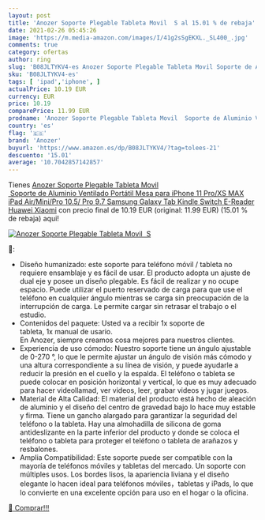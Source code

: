 ```yaml
---
layout: post
title: 'Anozer Soporte Plegable Tableta Movil  S al 15.01 % de rebaja'
date: 2021-02-26 05:45:26
image: 'https://m.media-amazon.com/images/I/41g2sSgEKXL._SL400_.jpg'
comments: true
category: ofertas
author: ring
slug: 'B08JLTYKV4-es Anozer Soporte Plegable Tableta Movil Soporte de Aluminio...'
sku: 'B08JLTYKV4-es'
tags: [ 'ipad','iphone', ]
actualPrice: 10.19 EUR
currency: EUR
price: 10.19
comparePrice: 11.99 EUR
prodname: 'Anozer Soporte Plegable Tableta Movil  Soporte de Aluminio Ventilado Portátil Mesa para iPhone 11 Pro/XS MAX iPad Air/Mini/Pro 10.5/ Pro 9.7 Samsung Galaxy Tab Kindle Switch E-Reader Huawei Xiaomi'
country: 'es'
flag: '🇪🇸'
brand: 'Anozer'
buyurl: 'https://www.amazon.es/dp/B08JLTYKV4/?tag=tolees-21'
descuento: '15.01'
average: '10.7042857142857'
---
```


Tienes [Anozer Soporte Plegable Tableta Movil  Soporte de Aluminio Ventilado Portátil Mesa para iPhone 11 Pro/XS MAX iPad Air/Mini/Pro 10.5/ Pro 9.7 Samsung Galaxy Tab Kindle Switch E-Reader Huawei Xiaomi](https://www.amazon.es/dp/B08JLTYKV4/?tag=tolees-21) con precio final de  10.19 EUR (original: 11.99 EUR) (15.01 %  de rebaja) aqui!

[![Anozer Soporte Plegable Tableta Movil  S](https://m.media-amazon.com/images/I/41g2sSgEKXL._SL400_.jpg)](https://www.amazon.es/dp/B08JLTYKV4/?tag=tolees-21)

🔎:

- Diseño humanizado: este soporte para teléfono móvil / tableta no requiere ensamblaje y es fácil de usar. El producto adopta un ajuste de dual eje y posee un diseño plegable. Es fácil de realizar y no ocupe espacio. Puede utilizar el puerto reservado de carga para que use el teléfono en cualquier ángulo mientras se carga sin preocupación de la interrupción de carga. Le permite cargar sin retrasar el trabajo o el estudio.
- Contenidos del paquete: Usted va a recibir 1x soporte de tableta, 1x manual de usario. En Anozer, siempre creamos cosa mejores para nuestros clientes.
- Experiencia de uso cómodo: Nuestro soporte tiene un ángulo ajustable de 0-270 °, lo que le permite ajustar un ángulo de visión más cómodo y una altura correspondiente a su línea de visión, y puede ayudarle a reducir la presión en el cuello y la espalda. El teléfono o tableta se puede colocar en posición horizontal y vertical, lo que es muy adecuado para hacer videollamad, ver videos, leer, grabar videos y jugar juegos.
- Material de Alta Calidad: El material del producto está hecho de aleación de aluminio y el diseño del centro de gravedad bajo lo hace muy estable y firma. Tiene un gancho alargado para garantizar la seguridad del teléfono o la tableta. Hay una almohadilla de silicona de goma antideslizante en la parte inferior del producto y donde se coloca el teléfono o tableta para proteger el teléfono o tableta de arañazos y resbalones.
- Amplia Compatibilidad: Este soporte puede ser compatible con la mayoría de teléfonos móviles y tabletas del mercado. Un soporte con múltiples usos. Los bordes lisos, la apariencia liviana y el diseño elegante lo hacen ideal para teléfonos móviles，tabletas y iPads, lo que lo convierte en una excelente opción para uso en el hogar o la oficina.

[🛒 Comprar!!!](https://www.amazon.es/dp/B08JLTYKV4/?tag=tolees-21)
